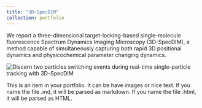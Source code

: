 ```yaml
---
title: "3D-SpecDIM"
collection: portfolio
---
```


We report a three-dimensional target-locking-based single-molecule fluorescence Spectrum Dynamics Imaging Microscopy (3D-SpecDIM), a method capable of simultaneously capturing both rapid 3D positional dynamics and physicochemical parameter changing dynamics.

![Discern two particles switching events during real-time single-particle tracking with 3D-SpecDIM](https://github.com/hitsh95/shahao/raw/master/files/projects/3d_SpecDIM/Supplementary-Movie-1.gif)

<!--more-->

This is an item in your portfolio. It can be have images or nice text. If you name the file .md, it will be parsed as markdown. If you name the file .html, it will be parsed as HTML. 
